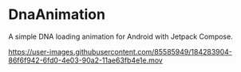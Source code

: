 # DnaAnimation
A simple DNA loading animation for Android with Jetpack Compose.


https://user-images.githubusercontent.com/85585949/184283904-86f6f942-6fd0-4e03-90a2-11ae63fb4e1e.mov

